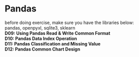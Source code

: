 # Pandas
before doing exercise, make sure you have the libraries below:<br>
pandas, openpyxl, sqlite3, sklearn<br>
**D09: Using Pandas Read & Write Common Format**<br>
**D10: Pandas Data Index Operation**<br>
**D11: Pandas Classification and Missing Value**<br>
**D12: Pandas Common Chart Design**